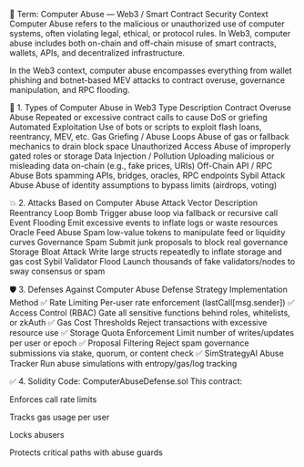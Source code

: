 🧨 Term: Computer Abuse — Web3 / Smart Contract Security Context
Computer Abuse refers to the malicious or unauthorized use of computer systems, often violating legal, ethical, or protocol rules. In Web3, computer abuse includes both on-chain and off-chain misuse of smart contracts, wallets, APIs, and decentralized infrastructure.

In the Web3 context, computer abuse encompasses everything from wallet phishing and botnet-based MEV attacks to contract overuse, governance manipulation, and RPC flooding.

📘 1. Types of Computer Abuse in Web3
Type	Description
Contract Overuse Abuse	Repeated or excessive contract calls to cause DoS or griefing
Automated Exploitation	Use of bots or scripts to exploit flash loans, reentrancy, MEV, etc.
Gas Griefing / Abuse Loops	Abuse of gas or fallback mechanics to drain block space
Unauthorized Access	Abuse of improperly gated roles or storage
Data Injection / Pollution	Uploading malicious or misleading data on-chain (e.g., fake prices, URIs)
Off-Chain API / RPC Abuse	Bots spamming APIs, bridges, oracles, RPC endpoints
Sybil Attack Abuse	Abuse of identity assumptions to bypass limits (airdrops, voting)

💥 2. Attacks Based on Computer Abuse
Attack Vector	Description
Reentrancy Loop Bomb	Trigger abuse loop via fallback or recursive call
Event Flooding	Emit excessive events to inflate logs or waste resources
Oracle Feed Abuse	Spam low-value tokens to manipulate feed or liquidity curves
Governance Spam	Submit junk proposals to block real governance
Storage Bloat Attack	Write large structs repeatedly to inflate storage and gas cost
Sybil Validator Flood	Launch thousands of fake validators/nodes to sway consensus or spam

🛡️ 3. Defenses Against Computer Abuse
Defense Strategy	Implementation Method
✅ Rate Limiting	Per-user rate enforcement (lastCall[msg.sender])
✅ Access Control (RBAC)	Gate all sensitive functions behind roles, whitelists, or zkAuth
✅ Gas Cost Thresholds	Reject transactions with excessive resource use
✅ Storage Quota Enforcement	Limit number of writes/updates per user or epoch
✅ Proposal Filtering	Reject spam governance submissions via stake, quorum, or content check
✅ SimStrategyAI Abuse Tracker	Run abuse simulations with entropy/gas/log tracking

✅ 4. Solidity Code: ComputerAbuseDefense.sol
This contract:

Enforces call rate limits

Tracks gas usage per user

Locks abusers

Protects critical paths with abuse guards